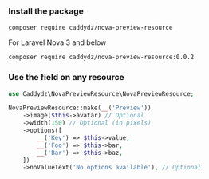 ### Install the package

```shell
composer require caddydz/nova-preview-resource
```
For Laravel Nova 3 and below
```shell
composer require caddydz/nova-preview-resource:0.0.2
```

### Use the field on any resource

```php
use Caddydz\NovaPreviewResource\NovaPreviewResource;

NovaPreviewResource::make(__('Preview'))
	->image($this->avatar) // Optional
	->width(150) // Optional (in pixels)
	->options([
		__('Key') => $this->value,
		__('Foo') => $this->bar,
		__('Bar') => $this->baz,
	])
	->noValueText('No options available'), // Optional
```
